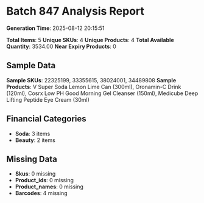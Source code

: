 # Batch 847 Analysis Report

**Generation Time**: 2025-08-12 20:15:51

**Total Items**: 5
**Unique SKUs**: 4
**Unique Products**: 4
**Total Available Quantity**: 3534.00
**Near Expiry Products**: 0

## Sample Data
**Sample SKUs**: 22325199, 33355615, 38024001, 34489808
**Sample Products**: V Super Soda Lemon Lime Can (300ml), Oronamin-C Drink (120ml), Cosrx Low PH Good Morning Gel Cleanser (150ml), Medicube Deep Lifting Peptide Eye Cream (30ml)

## Financial Categories
- **Soda**: 3 items
- **Beauty**: 2 items

## Missing Data
- **Skus**: 0 missing
- **Product_ids**: 0 missing
- **Product_names**: 0 missing
- **Barcodes**: 4 missing
